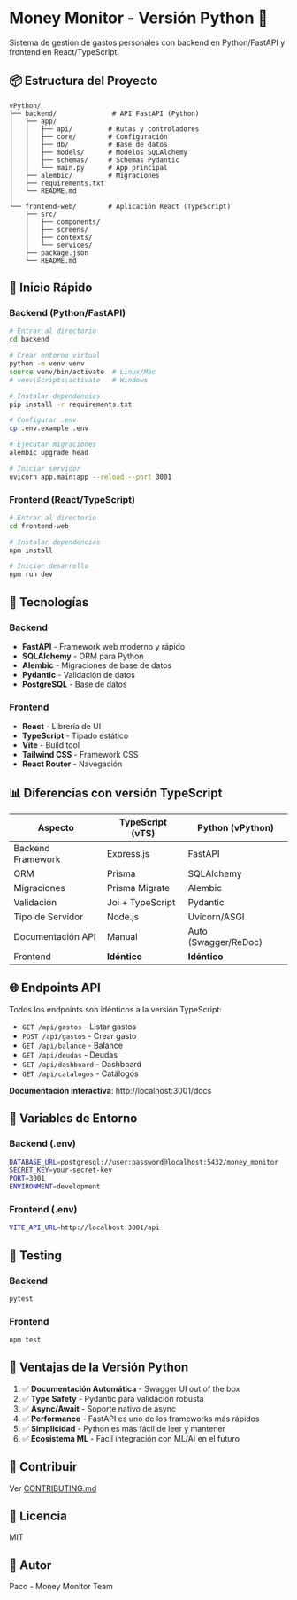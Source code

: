 # Money Monitor - Versión Python 🐍

Sistema de gestión de gastos personales con backend en Python/FastAPI y frontend en React/TypeScript.

## 📦 Estructura del Proyecto

```
vPython/
├── backend/              # API FastAPI (Python)
│   ├── app/
│   │   ├── api/         # Rutas y controladores
│   │   ├── core/        # Configuración
│   │   ├── db/          # Base de datos
│   │   ├── models/      # Modelos SQLAlchemy
│   │   ├── schemas/     # Schemas Pydantic
│   │   └── main.py      # App principal
│   ├── alembic/         # Migraciones
│   ├── requirements.txt
│   └── README.md
│
└── frontend-web/        # Aplicación React (TypeScript)
    ├── src/
    │   ├── components/
    │   ├── screens/
    │   ├── contexts/
    │   └── services/
    ├── package.json
    └── README.md
```

## 🚀 Inicio Rápido

### Backend (Python/FastAPI)

```bash
# Entrar al directorio
cd backend

# Crear entorno virtual
python -m venv venv
source venv/bin/activate  # Linux/Mac
# venv\Scripts\activate   # Windows

# Instalar dependencias
pip install -r requirements.txt

# Configurar .env
cp .env.example .env

# Ejecutar migraciones
alembic upgrade head

# Iniciar servidor
uvicorn app.main:app --reload --port 3001
```

### Frontend (React/TypeScript)

```bash
# Entrar al directorio
cd frontend-web

# Instalar dependencias
npm install

# Iniciar desarrollo
npm run dev
```

## 🔧 Tecnologías

### Backend
- **FastAPI** - Framework web moderno y rápido
- **SQLAlchemy** - ORM para Python
- **Alembic** - Migraciones de base de datos
- **Pydantic** - Validación de datos
- **PostgreSQL** - Base de datos

### Frontend
- **React** - Librería de UI
- **TypeScript** - Tipado estático
- **Vite** - Build tool
- **Tailwind CSS** - Framework CSS
- **React Router** - Navegación

## 📊 Diferencias con versión TypeScript

| Aspecto | TypeScript (vTS) | Python (vPython) |
|---------|------------------|------------------|
| Backend Framework | Express.js | FastAPI |
| ORM | Prisma | SQLAlchemy |
| Migraciones | Prisma Migrate | Alembic |
| Validación | Joi + TypeScript | Pydantic |
| Tipo de Servidor | Node.js | Uvicorn/ASGI |
| Documentación API | Manual | Auto (Swagger/ReDoc) |
| Frontend | **Idéntico** | **Idéntico** |

## 🌐 Endpoints API

Todos los endpoints son idénticos a la versión TypeScript:

- `GET /api/gastos` - Listar gastos
- `POST /api/gastos` - Crear gasto
- `GET /api/balance` - Balance
- `GET /api/deudas` - Deudas
- `GET /api/dashboard` - Dashboard
- `GET /api/catalogos` - Catálogos

**Documentación interactiva**: http://localhost:3001/docs

## 🔐 Variables de Entorno

### Backend (.env)
```bash
DATABASE_URL=postgresql://user:password@localhost:5432/money_monitor
SECRET_KEY=your-secret-key
PORT=3001
ENVIRONMENT=development
```

### Frontend (.env)
```bash
VITE_API_URL=http://localhost:3001/api
```

## 🧪 Testing

### Backend
```bash
pytest
```

### Frontend
```bash
npm test
```

## 📝 Ventajas de la Versión Python

1. ✅ **Documentación Automática** - Swagger UI out of the box
2. ✅ **Type Safety** - Pydantic para validación robusta
3. ✅ **Async/Await** - Soporte nativo de async
4. ✅ **Performance** - FastAPI es uno de los frameworks más rápidos
5. ✅ **Simplicidad** - Python es más fácil de leer y mantener
6. ✅ **Ecosistema ML** - Fácil integración con ML/AI en el futuro

## 🤝 Contribuir

Ver [CONTRIBUTING.md](CONTRIBUTING.md)

## 📄 Licencia

MIT

## 👤 Autor

Paco - Money Monitor Team
